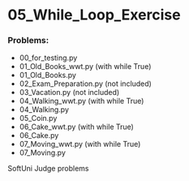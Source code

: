 # 05_While_Loop_Exercise

### Problems:
- 00_for_testing.py
- 01_Old_Books_wwt.py  (with while True)
- 01_Old_Books.py
- 02_Exam_Preparation.py  (not included)
- 03_Vacation.py  (not included)
- 04_Walking_wwt.py  (with while True)
- 04_Walking.py
- 05_Coin.py
- 06_Cake_wwt.py  (with while True)
- 06_Cake.py
- 07_Moving_wwt.py  (with while True)
- 07_Moving.py


SoftUni Judge problems
